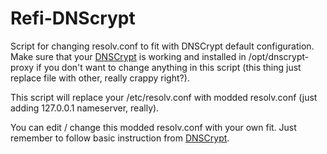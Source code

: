 # Refi-DNScrypt
Script for changing resolv.conf to fit with DNSCrypt default configuration. Make sure that your [DNSCrypt](https://github.com/DNSCrypt/dnscrypt-proxy/releases) is working and installed in /opt/dnscrypt-proxy if you don't want to change anything in this script (this thing just replace file with other, really crappy right?).

This script will replace your /etc/resolv.conf with modded resolv.conf (just adding 127.0.0.1 nameserver, really).

You can edit / change this modded resolv.conf with your own fit. Just remember to follow basic instruction from [DNSCrypt](https://github.com/DNSCrypt/dnscrypt-proxy/wiki/Installation-linux).
